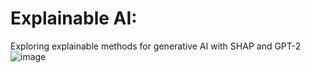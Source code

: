 # Explainable AI:
Exploring explainable methods for generative AI with SHAP and GPT-2
![image](https://github.com/user-attachments/assets/cd5cb49d-1c87-40f5-a93d-7f33b7e2a39b)



